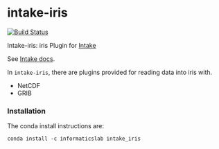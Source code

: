# intake-iris

[![Build Status](https://travis-ci.org/informaticslab/intake-iris.svg?branch=master)](https://travis-ci.org/informaticslab/intake-iris)

Intake-iris: iris Plugin for [Intake](https://github.com/informaticslab/intake-iris)

See [Intake docs](https://intake.readthedocs.io/en/latest/overview.html).

In `intake-iris`, there are plugins provided for reading data into iris with.
  - NetCDF
  - GRIB

### Installation

The conda install instructions are:

```
conda install -c informaticslab intake_iris
```
